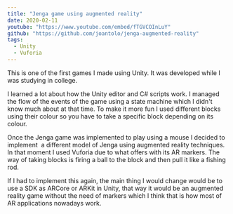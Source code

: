 ```yaml
---
title: "Jenga game using augmented reality"
date: 2020-02-11
youtube: "https://www.youtube.com/embed/fTGVCOInLuY"
github: "https://github.com/joantolo/jenga-augmented-reality"
tags:
  - Unity
  - Vuforia
---
```


<!-- <div class="content_title"> Description </div> -->
This is one of the first games I made using Unity. It was developed while I was studying in college.

I learned a lot about how the Unity editor and C# scripts work. I managed the flow of the events of the game using a state machine which I didn't know much about at that time. To make it more fun I used different blocks using their colour so you have to take a specific block depending on its colour.

Once the Jenga game was implemented to play using a mouse I decided to implement  a different model of Jenga using augmented reality techniques. In that moment I used Vuforia due to what offers with its AR markers. The way of taking blocks is firing a ball to the block and then pull it like a fishing rod.

If I had to implement this again, the main thing I would change would be to use a SDK as ARCore or ARKit in Unity, that way it would be an augmented reality game without the need of markers which I think that is how most of AR applications nowadays work.
